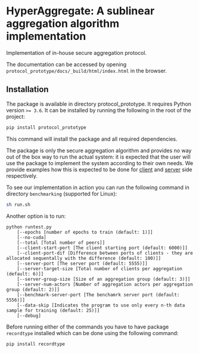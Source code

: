 # HyperAggregate: A sublinear aggregation algorithm implementation

Implementation of in-house secure aggregation protocol.

The documentation can be accessed by opening `protocol_prototype/docs/_build/html/index.html` in the browser.

## Installation

The package is available in directory protocol_prototype. It requires Python version `>= 3.6`. It can be installed by running the following in the root of the project:
```bash
pip install protocol_prototype
```
This command will install the package and all required dependencies.

The package is only the secure aggregation algorithm and provides no way out of the box way to run the actual system: it is expected that the user will use the package to implement the system according to their own needs. We provide examples how this is expected to be done for [client](benchmarking/client/run_client.py) and [server](benchmarking/client/run_server.py) side respectively.

To see our implementation in action you can run the following command in directory `benchmarking` (supported for Linux):
```bash
sh run.sh
```

Another option is to run:
```
python runtest.py
	[--epochs [number of epochs to train (default: 1)]]
	[--no-cuda]
	[--total [Total number of peers]]
	[--client-start-port [The client starting port (default: 6000)]]
	[--client-port-dif [Difference between ports of clients - they are allocated sequentally with the difference (default: 100)]]
	[--server-port [The server port (default: 5555)]]
	[--server-target-size [Total number of clients per aggregation (default: 6)]]
	[--server-group-size [Size of an aggregation group (default: 3)]]
	[--server-num-actors [Number of aggregation actors per aggregation group (default: 2)]]
	[--benchmark-server-port [The benchamrk server port (default: 5556)]]
	[--data-skip [Indicates the program to use only every n-th data sample for training (default: 25)]]
	[--debug]
```

Before running either of the commands you have to have package `recordtype` installed which can be done using the following command:
```bash
pip install recordtype
```

